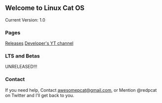 ## Welcome to Linux Cat OS 

Current Version: 1.0

### Pages

[Releases](https://redcatphoenix2.github.io/cat-os-linux/releases "Cat OS releases")
[Developer's YT channel](https://www.youtube.com/channel/UC_BqPAXWMMIt2H-tdSTeggw)

### LTS and Betas

UNRELEASED!!!

### Contact

If you need help, Contact awesomepcat@gmail.com, or Mention @redpcat on Twitter and I'll get back to you.
